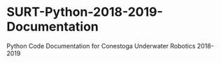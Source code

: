 # SURT-Python-2018-2019-Documentation
Python Code Documentation for Conestoga Underwater Robotics 2018-2019

